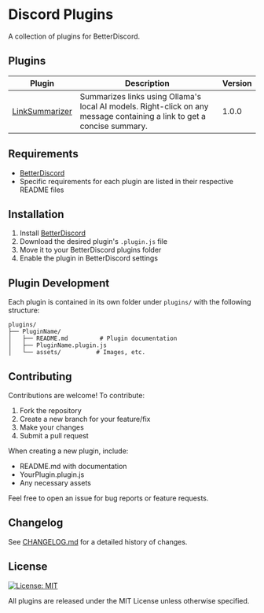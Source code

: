 # Discord Plugins

A collection of plugins for BetterDiscord.

## Plugins

| Plugin                                                            | Description                                                                                                             | Version |
| ----------------------------------------------------------------- | ----------------------------------------------------------------------------------------------------------------------- | ------- |
| [LinkSummarizer](plugins/LinkSummarizer/LinkSummarizer.plugin.js) | Summarizes links using Ollama's local AI models. Right-click on any message containing a link to get a concise summary. | 1.0.0   |

## Requirements

- [BetterDiscord](https://betterdiscord.app/)
- Specific requirements for each plugin are listed in their respective README files

## Installation

1. Install [BetterDiscord](https://betterdiscord.app/)
2. Download the desired plugin's `.plugin.js` file
3. Move it to your BetterDiscord plugins folder
4. Enable the plugin in BetterDiscord settings

## Plugin Development

Each plugin is contained in its own folder under `plugins/` with the following structure:

```
plugins/
├── PluginName/
│   ├── README.md         # Plugin documentation
│   ├── PluginName.plugin.js
│   └── assets/          # Images, etc.
```

## Contributing

Contributions are welcome! To contribute:

1. Fork the repository
2. Create a new branch for your feature/fix
3. Make your changes
4. Submit a pull request

When creating a new plugin, include:

- README.md with documentation
- YourPlugin.plugin.js
- Any necessary assets

Feel free to open an issue for bug reports or feature requests.

## Changelog

See [CHANGELOG.md](CHANGELOG.md) for a detailed history of changes.

## License

[![License: MIT](https://img.shields.io/badge/License-MIT-yellow.svg)](https://opensource.org/licenses/MIT)

All plugins are released under the MIT License unless otherwise specified.
